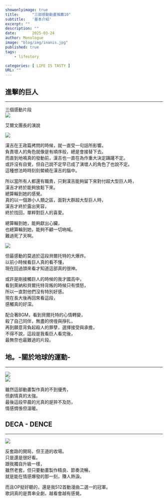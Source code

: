 ```yaml
---
showonlyimage: true
title:      "三部感動動畫推薦10"
subtitle:   '基本介紹'
excerpt: ""
description: ""
date:       2025-03-24
author: Monologue    
image: "blog/img/inanis.jpg"
published: true 
tags:
    - lifestory

categories: [ LIFE IS TASTY ]
URL: ""
---
```

## 進擊的巨人
***
三個感動片段  
[![](https://i.ytimg.com/vi/MeC-G9TbbC4/maxresdefault.jpg)](https://www.youtube.com/watch?v=MeC-G9TbbC4&ab_channel=HK_marco395)  
  
艾爾文團長的演說  

[![](https://i.ytimg.com/vi/j5amfq5QIPk/maxresdefault.jpg)](https://www.youtube.com/watch?v=j5amfq5QIPk&ab_channel=WHZ)  
  
漢吉在王政篇拷問的時候，就一直受一句話所影響。  
負責壞人的角色就像是有順序般，總是會接替下去。  
而直到地鳴真的發動前，漢吉也一直在為作重大決定躊躇不定。  
或許沒有自覺，但自己說不定早已成了演壞人的角色了也說不定。  
這種想法時時刻刻縈繞在漢吉的腦中。  

所以當所有人都還有職責，只剩漢吉能夠留下來對付超大型巨人時，  
漢吉才終於能夠放鬆下來。  
總算輪到她的感覺。  
真的以一個渺小人類之區，面對大群超大型巨人時，  
漢吉才終於露出笑容，  
終於找回，單粹對巨人的喜愛。  
  
總算輪到她，能夠獻出心臟，    
也總算輪到她，能夠不顧一切吶喊。  
難過死了天啊。  
  
[![](https://i.ytimg.com/vi/VDcnsO1Xnbk/maxresdefault.jpg)](https://www.youtube.com/watch?v=VDcnsO1Xnbk&ab_channel=%E5%BF%83)  

但最感動的莫過於這段貝爾托特的大爆炸。  
以前小時候看巨人真的看不懂，  
現在回過頭來看才知道這部真的很神。  
  
或許是剛接觸巨人的時候的我才國高中，  
看到萊納和貝爾托特背叛的時候只有憤怒，  
所以一直對他們沒有特別好感。  
現在長大後再回來看這段，  
感觸真的好深。  
  
配合著BGM，看到貝爾托特的心情轉變，  
殺了自己同伴，無盡的徬徨與掙扎，  
再到願意背負起殺人的罪孽，選擇接受與承擔，  
不得不說，這段是我看巨人看完後，  
最無奈也最難過的片段。  
  
## 地。-關於地球的運動-
***
![](https://i.imgur.com/V35HxRc.jpeg)  
![](https://m.media-amazon.com/images/M/MV5BOWU1YmQyZDQtZWQyNS00Zjc5LThhZjMtNDg3MjVmNTE0MDNhXkEyXkFqcGc@._V1_.jpg)  
  
雖然這部動畫製作真的不到優秀，  
但劇情真的太強。  
最後這段早晨的光真的是猝不及防，  
情感惆悵但溫暖。  




## DECA - DENCE
***
![](https://scontent-tpe1-1.xx.fbcdn.net/v/t1.6435-9/109791184_4233591233350127_5399623781034030273_n.jpg?stp=dst-jpg_s960x960_tt6&_nc_cat=103&ccb=1-7&_nc_sid=127cfc&_nc_ohc=CZtooHp9GkIQ7kNvgE1JWgq&_nc_oc=AdkW2KjzNfZlPhHRpHC8gtuTq1M1oulA20q_9t0CQSlkA48_td9MEFnwZqpfBTBjtbw&_nc_zt=23&_nc_ht=scontent-tpe1-1.xx&_nc_gid=HOiPBQJF7YJDV5IJwkuBFg&oh=00_AYHY1l4n0o3XPXlYU--B50LT3pj-TLQnqnLKkPkdZDTOpg&oe=68090C93)
  
反套路的開局，但王道的收場。  
只是還是很好看。  
跟我獨自升級一樣，  
雖然老套，但只要動畫製作精良、節奏流暢，  
就是能在情感爆發的那一刻，賺人熱淚。  
  
而且OP挺好聽的，還是我512首動漫曲二選一的冠軍。  
歌詞真的是貫串全劇，越看會越有感覺。  

<!--more-->
